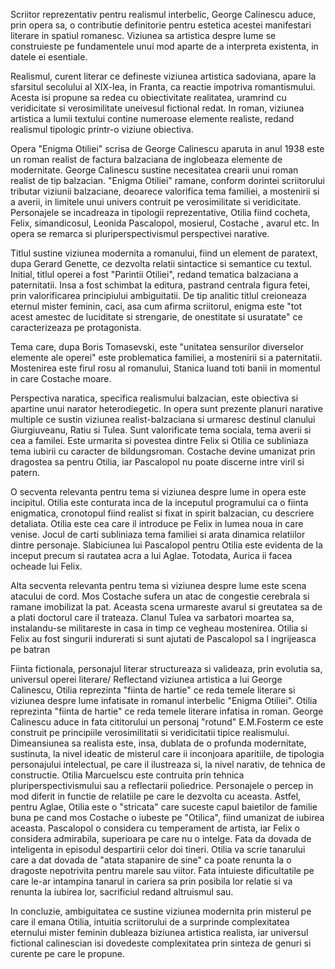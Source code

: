 Scriitor reprezentativ pentru realismul interbelic, George Calinescu aduce, prin opera sa, o contributie definitorie pentru estetica acestei manifestari literare in spatiul romanesc. Viziunea sa artistica despre lume se construieste pe fundamentele unui mod aparte de a interpreta existenta, in datele ei esentiale.

Realismul, curent literar ce defineste viziunea artistica sadoviana, apare la sfarsitul secolului al XIX-lea, in Franta, ca reactie impotriva romantismului. Acesta isi propune sa redea cu obiectivitate realitatea, uramrind cu veridicitate si verosimilitate uneivesul fictional redat. In roman, viziunea artistica a lumii textului contine numeroase elemente realiste, redand realismul tipologic printr-o viziune obiectiva. 

Opera "Enigma Otiliei" scrisa de George Calinescu aparuta in anul 1938 este un roman realist de factura balzaciana de inglobeaza elemente de modernitate. George Calinescu sustine necesitatea crearii unui roman realist de tip balzacian. "Enigma Otiliei" ramane, conform dorintei scriitorului tributar viziunii balzaciane, deoarece valorifica tema familiei, a mostenirii si a averii, in limitele unui univers contruit pe verosimilitate si veridicitate. Personajele se incadreaza in tipologii reprezentative, Otilia fiind cocheta, Felix, simandicosul, Leonida Pascalopol, mosierul, Costache , avarul etc. In opera se remarca si pluriperspectivismul perspectivei narative.

Titlul sustine viziunea modernita a romanului, fiind un element de paratext, dupa Gerard Genette, ce dezvolta relatii sintactice si semantice cu textul. Initial, titlul operei a fost "Parintii Otiliei", redand tematica balzaciana a paternitatii. Insa a fost schimbat la editura, pastrand centrala figura fetei, prin valorificarea principiului ambiguitatii. De tip analitic titlul creioneaza eternul mister feminin, caci, asa cum afirma scriitorul, enigma este "tot acest amestec de luciditate si strengarie, de onestitate si usuratate" ce caracterizeaza pe protagonista. 

Tema care, dupa Boris Tomasevski, este "unitatea sensurilor diverselor elemente ale operei" este problematica familiei, a mostenirii si a paternitatii. Mostenirea este firul rosu al romanului, Stanica luand toti banii in momentul in care Costache moare.

Perspectiva naratica, specifica realismului balzacian, este obiectiva si apartine unui narator heterodiegetic. In opera sunt prezente planuri narative multiple ce sustin viziunea realist-balzaciana si urmaresc destinul clanului Giurgiuveanu, Ratiu si Tulea. Sunt valorificate tema sociala, tema averii si cea a familei. Este urmarita si povestea dintre Felix si Otilia ce subliniaza tema iubirii cu caracter de bildungsroman. Costache devine umanizat prin dragostea sa pentru Otilia, iar Pascalopol nu poate discerne intre viril si patern.

O secventa relevanta pentru tema si viziunea despre lume in opera este incipitul. Otilia este conturata inca de la inceputul programului ca o fiinta enigmatica, cronotopul fiind realist si fixat in spirit balzacian, cu descriere detaliata. Otilia este cea care il introduce pe Felix in lumea noua in care venise. Jocul de carti subliniaza tema familiei si arata dinamica relatiilor dintre personaje. Slabiciunea lui Pascalopol pentru Otilia este evidenta de la inceput precum si rautatea acra a lui Aglae. Totodata, Aurica ii facea ocheade lui Felix.

Alta secventa relevanta pentru tema si viziunea despre lume este scena atacului de cord. Mos Costache sufera un atac de congestie cerebrala si ramane imobilizat la pat. Aceasta scena urmareste avarul si greutatea sa de a plati doctorul care il trateaza. Clanul Tulea va sarbatori moartea sa, instalandu-se militareste in casa in timp ce vegheau mostenirea. Otilia si Felix au fost singurii indurerati si sunt ajutati de Pascalopol sa l ingrijeasca pe batran

Fiinta fictionala, personajul literar structureaza si valideaza, prin evolutia sa, universul operei literare/ Reflectand viziunea artistica a lui George Calinescu, Otilia reprezinta "fiinta de hartie" ce reda temele literare si viziunea despre lume infatisate in romanul interbelic "Enigma Otiliei". Otilia reprezinta "fiinta de hartie" ce reda temele literare infatisa in roman. George Calinescu aduce in fata cititorului un personaj "rotund" E.M.Fosterm ce este construit pe principiile verosimilitatii si veridicitatii tipice realismului. Dimeansiunea sa realista este, insa, dublata de o profunda modernitate, sustinuta, la nivel ideatic de misterul care ii inconjoara aparitiile, de tipologia personajului intelectual, pe care il ilustreaza si, la nivel narativ, de tehnica de constructie. Otilia Marcuelscu este contruita prin tehnica pluriperspectivismului sau a reflectarii poliedrice. Personajele o percep in mod diferit in functie de relatiile pe care le dezvolta cu aceasta. Astfel, pentru Aglae, Otilia este o "stricata" care suceste capul baietilor de familie buna pe cand mos Costache o iubeste pe "Otilica", fiind umanizat de iubirea aceasta. Pascalopol o considera cu temperament de artista, iar Felix o considera admirabila, superioara pe care nu o intelge. Fata da dovada de inteligenta in episodul despartirii celor doi tineri. Otilia va scrie tanarului care a dat dovada de "atata stapanire de sine" ca poate renunta la o dragoste nepotrivita pentru marele sau viitor. Fata intuieste dificultatile pe care le-ar intampina tanarul in cariera sa prin posibila lor relatie si va renunta la iubirea lor, sacrificiul redand altruismul sau.

In concluzie, ambiguitatea ce sustine viziunea modernita prin misterul pe care il emana Otilia, intuitia scriitorului de a surprinde complexitatea eternului mister feminin dubleaza biziunea artistica realista, iar universul fictional calinescian isi dovedeste complexitatea prin sinteza de genuri si curente pe care le propune. 